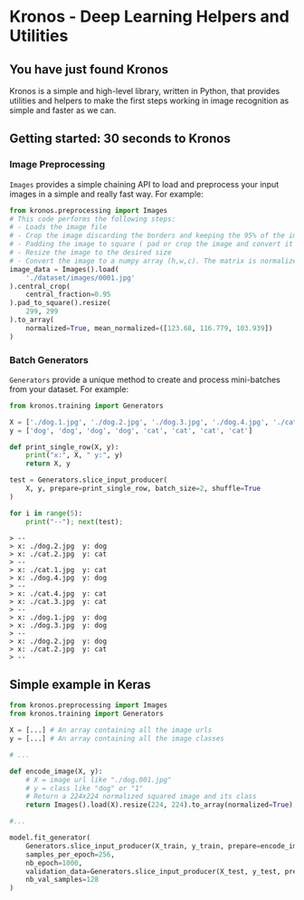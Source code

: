 # Kronos - Deep Learning Helpers and Utilities

## You have just found Kronos
Kronos is a simple and high-level library, written in Python, that provides utilities and helpers to make the first steps working in image recognition as simple and faster as we can.

## Getting started: 30 seconds to Kronos
### Image Preprocessing

`Images` provides a simple chaining API to load and preprocess your input images in a simple and really fast way. For example:

```python
from kronos.preprocessing import Images
# This code performs the following steps:
# - Loads the image file
# - Crop the image discarding the borders and keeping the 95% of the image.
# - Padding the image to square ( pad or crop the image and convert it to a square image without change the ratio)
# - Resize the image to the desired size
# - Convert the image to a numpy array (h,w,c). The matrix is normalized (between 0 and 1) and the mean of each channel is substracted
image_data = Images().load(
    './dataset/images/0001.jpg'
).central_crop(
    central_fraction=0.95
).pad_to_square().resize(
    299, 299
).to_array(
    normalized=True, mean_normalized=([123.68, 116.779, 103.939])
)
```

### Batch Generators
`Generators` provide a unique method to create and process mini-batches from your dataset. For example:

```python
from kronos.training import Generators

X = ['./dog.1.jpg', './dog.2.jpg', './dog.3.jpg', './dog.4.jpg', './cat.1.jpg', './cat.2.jpg', './cat.3.jpg', './cat.4.jpg']
y = ['dog', 'dog', 'dog', 'dog', 'cat', 'cat', 'cat', 'cat']

def print_single_row(X, y):
    print("x:", X, " y:", y)
    return X, y

test = Generators.slice_input_producer(
    X, y, prepare=print_single_row, batch_size=2, shuffle=True
)

for i in range(5):
    print("--"); next(test);
```
```
> --
> x: ./dog.2.jpg  y: dog
> x: ./cat.2.jpg  y: cat
> --
> x: ./cat.1.jpg  y: cat
> x: ./dog.4.jpg  y: dog
> --
> x: ./cat.4.jpg  y: cat
> x: ./cat.3.jpg  y: cat
> --
> x: ./dog.1.jpg  y: dog
> x: ./dog.3.jpg  y: dog
> --
> x: ./dog.2.jpg  y: dog
> x: ./cat.2.jpg  y: cat
> --
```

## Simple example in Keras
```python
from kronos.preprocessing import Images
from kronos.training import Generators

X = [...] # An array containing all the image urls
y = [...] # An array containing all the image classes

# ...

def encode_image(X, y):
    # X = image url like "./dog.001.jpg"
    # y = class like "dog" or "1"
    # Return a 224x224 normalized squared image and its class
    return Images().load(X).resize(224, 224).to_array(normalized=True), y

#...

model.fit_generator(
    Generators.slice_input_producer(X_train, y_train, prepare=encode_image, batch_size=32, shuffle=True),
    samples_per_epoch=256,
    nb_epoch=1000,
    validation_data=Generators.slice_input_producer(X_test, y_test, prepare=encode_image, batch_size=32, shuffle=True),
    nb_val_samples=128
)
```

